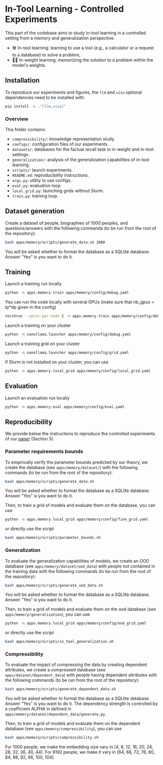 # In-Tool Learning - Controlled Experiments

This part of the codebase aims to study in-tool learning in a controlled setting from a memory and generalization perspective.

- 🛠️ In-tool learning: learning to use a tool (e.g., a calculator or a request to a database) to solve a problem,
- 🏋🏽 In-weight learning: memorizing the solution to a problem within the model's weights.

## Installation
To reproduce our experiments and figures, the ```llm``` and ```visu``` optional dependencies need to be installed with:

```bash
pip install -e ."[llm,visu]"
```

###  Overview
This folder contains:
- ```compressibility/```: knowledge representation study.
- ```configs/```: configuration files of our experiments.
- ```datasets/```: databases for the factual recall task in in-weight and in-tool settings.
- ```generalization/```: analysis of the  generalization capabilities of in-tool learning.
- ```scripts/```: launch experiments.
- ```README.md```: reproducibility instructions.
- ```args.py```: utility to use configs.
- ```eval.py```: evaluation loop.
- ```local_grid.py```: launching grids without Slurm.
- ```train.py```: training loop.

## Dataset generation
Create a dataset of people, biographies of 1000 peoples, and questions/answers with the following commands (to be run from the root of the repository):
```bash
bash apps/memory/scripts/generate_data.sh 1000
```
You will be asked whether to format the database as a SQLlite database. Answer "Yes" is you want to do it.

## Training
Launch a training run locally
```bash
python -m apps.memory.train apps/memory/config/debug.yaml
```
You can run the code locally with several GPUs (make sure that nb_gpus = tp*dp given in the config)
```bash
torchrun --nproc-per-node 2 -m apps.memory.train apps/memory/config/debug.yaml
```
Launch a training on your cluster
```bash
python -m nanollama.launcher apps/memory/config/debug.yaml
```
Launch a training grid on your cluster
```bash
python -m nanollama.launcher apps/memory/config/grid.yaml
```
If Slurm is not installed on your cluster, you can use
```bash
python -m apps.memory.local_grid apps/memory/config/local_grid.yaml
```

## Evaluation
Launch an evaluation run locally
```bash
python -m apps.memory.eval apps/memory/config/eval.yaml
```

## Reproducibility
We provide below the instructions to reproduce the controlled experiments of our [paper]() (Section 5).

### Parameter requirements bounds
To empirically verify the parameter bounds predicted by our theory, we create the database (see `apps/memory/dataset/`) with the following commands (to be run from the root of the repository):
```bash
bash apps/memory/scripts/generate_data.sh
```
You will be asked whether to format the database as a SQLlite database. Answer "Yes" is you want to do it.

Then, to train a grid of models and evaluate them on the database, you can use
```bash
python -m apps.memory.local_grid apps/memory/config/fine_grid.yaml
```
or directly use the script
```bash
bash apps/memory/scripts/parameter_bounds.sh
```

### Generalization
To evaluate the generalization capabilities of models, we create an OOD database (see `apps/memory/dataset/ood_data`) with people not contained in the training data with the following commands (to be run from the root of the repository):
```bash
bash apps/memory/scripts/generate_ood_data.sh
```
You will be asked whether to format the database as a SQLlite database. Answer "Yes" is you want to do it.

Then, to train a grid of models and evaluate them on the ood database (see `apps/memory/generalization`), you can use
```bash
python -m apps.memory.local_grid apps/memory/config/ood_grid.yaml
```
or directly use the script
```bash
bash apps/memory/scripts/in_tool_generalization.sh
```

### Compressibility
To evaluate the impact of compressing the data by creating dependent attributes, we create a compressed database (see `apps/dataset/dependent_data`) with people having dependent attributes with the following commands (to be run from the root of the repository):
```bash
bash apps/memory/scripts/generate_dependent_data.sh
```
You will be asked whether to format the database as a SQLlite database. Answer "Yes" is you want to do it.
The dependency strength is controlled by a coefficient ALPHA in defined in `apps/memory/dataset/dependent_data/generate.py`.

Then, to train a grid of models and evaluate them on the dependent database (see `apps/memory/compressibility`), you can use
```bash
bash apps/memory/scripts/compressibility.sh
```
For 1000 people, we make the embedding size vary in [4, 8, 12, 16, 20, 24, 28, 32, 36, 40, 44].
For 8192 people, we make it vary in [64, 68, 72, 76, 80, 84, 88, 92, 96, 100, 104].